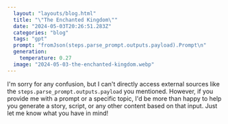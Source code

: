 ```yaml
---
  layout: "layouts/blog.html"
  title: "\"The Enchanted Kingdom\""
  date: "2024-05-03T20:26:51.283Z"
  categories: "blog"
  tags: "gpt"
  prompt: "fromJson(steps.parse_prompt.outputs.payload).Prompt\n"
  generation: 
    temperature: 0.27
  image: "2024-05-03-the-enchanted-kingdom.webp"
---
```

I'm sorry for any confusion, but I can't directly access external sources like the `steps.parse_prompt.outputs.payload` you mentioned. However, if you provide me with a prompt or a specific topic, I'd be more than happy to help you generate a story, script, or any other content based on that input. Just let me know what you have in mind!
